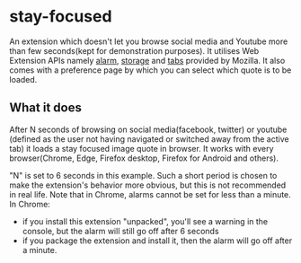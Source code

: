 # stay-focused
An extension which doesn't let you browse social media and Youtube more than few seconds(kept for demonstration purposes). It utilises Web Extension APIs namely [alarm](https://developer.mozilla.org/en-US/docs/Mozilla/Add-ons/WebExtensions/API/alarms), [storage](https://developer.mozilla.org/en-US/docs/Mozilla/Add-ons/WebExtensions/API/storage) and [tabs](https://developer.mozilla.org/en-US/docs/Mozilla/Add-ons/WebExtensions/API/tabs) provided by Mozilla. It also comes with a preference page by which you can select which quote is to be loaded. 

## What it does

After N seconds of browsing on social media(facebook, twitter) or youtube (defined as the user not having navigated
or switched away from the active tab) it loads a stay focused image quote in browser. It works with every browser(Chrome, Edge, Firefox desktop, Firefox for Android and others). 

"N" is set to 6 seconds in this example. Such a short period is chosen to make
the extension's behavior more obvious, but this is not recommended in real life.
Note that in Chrome, alarms cannot be set for less than a minute. In Chrome:

* if you install this extension "unpacked", you'll see a warning
in the console, but the alarm will still go off after 6 seconds
* if you package the extension and install it, then the alarm will go off after
a minute.
